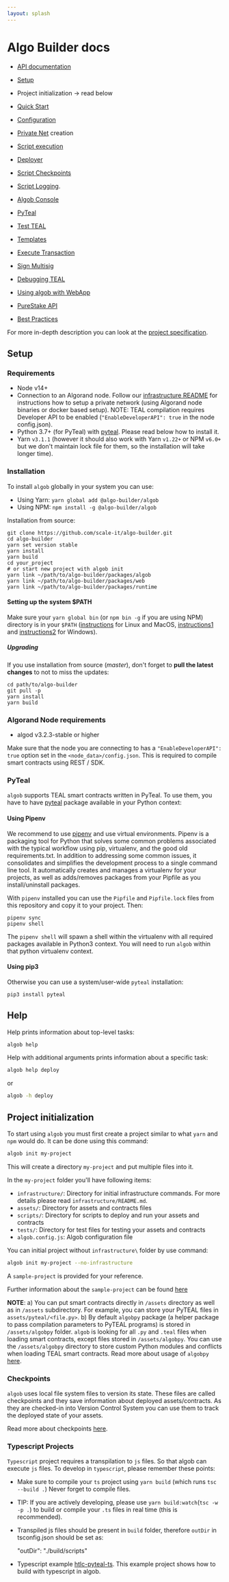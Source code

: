 ```yaml
---
layout: splash
---
```


# Algo Builder docs

- [API documentation](https://scale-it.github.io/algo-builder/api/algob/index.html)

- [Setup](#setup)
- Project initialization → read below
- [Quick Start](https://github.com/scale-it/algo-builder#quick-start)
- [Configuration](./algob-config.md)
- [Private Net](https://github.com/scale-it/algo-builder/tree/master/infrastructure/README.md) creation
- [Script execution](./user-script-execution.md)
- [Deployer](./deployer.md)
- [Script Checkpoints](./execution-checkpoints.md)
- [Script Logging](./logs.md).
- [Algob Console](./algob-console.md)
- [PyTeal](./py-teal.md)
- [Test TEAL](./testing-teal.md)
- [Templates](./templates.md)
- [Execute Transaction](./execute-transaction.md)
- [Sign Multisig](./sign-multisig.md)
- [Debugging TEAL](./debugging-teal.md)
- [Using algob with WebApp](./algob-web.md)
- [PureStake API](./purestake-api.md)
- [Best Practices](./best-practices.md)

For more in-depth description you can look at the [project specification](https://paper.dropbox.com/published/Algorand-builder-specs--A6Fraxi5VtKhHYbWkTjHfgWyBw-c4ycJtlcmEaRIbptAPqNYS6).

## Setup

### Requirements

- Node v14+
- Connection to an Algorand node. Follow our [infrastructure README](https://github.com/scale-it/algo-builder/tree/master/infrastructure/README.md) for instructions how to setup a private network (using Algorand node binaries or docker based setup).
  NOTE: TEAL compilation requires Developer API to be enabled (`"EnableDeveloperAPI": true` in the node config.json).
- Python 3.7+ (for PyTeal) with [pyteal](https://pypi.org/project/pyteal). Please read below how to install it.
- Yarn `v3.1.1` (however it should also work with Yarn `v1.22+` or NPM `v6.0+` but we don't maintain
  lock file for them, so the installation will take longer time).

### Installation

To install `algob` globally in your system you can use:

- Using Yarn: `yarn global add @algo-builder/algob`
- Using NPM: `npm install -g @algo-builder/algob`

Installation from source:

```
git clone https://github.com/scale-it/algo-builder.git
cd algo-builder
yarn set version stable
yarn install
yarn build
cd your_project
# or start new project with algob init
yarn link ~/path/to/algo-builder/packages/algob
yarn link ~/path/to/algo-builder/packages/web
yarn link ~/path/to/algo-builder/packages/runtime
```

#### Setting up the system $PATH

Make sure your `yarn global bin` (or `npm bin -g` if you are using NPM) directory is in your `$PATH` ([instructions](https://unix.stackexchange.com/questions/26047/how-to-correctly-add-a-path-to-path) for Linux and MacOS, [instructions1](https://stackoverflow.com/questions/9546324/adding-a-directory-to-the-path-environment-variable-in-windows) and [instructions2](https://www.architectryan.com/2018/03/17/add-to-the-path-on-windows-10/) for Windows).

##### Upgrading

If you use installation from source (_master_), don't forget to **pull the latest changes** to not to miss the updates:

```
cd path/to/algo-builder
git pull -p
yarn install
yarn build
```

### Algorand Node requirements

- algod v3.2.3-stable or higher

Make sure that the node you are connecting to has a `"EnableDeveloperAPI": true` option set in the `<node_data>/config.json`. This is required to compile smart contracts using REST / SDK.

### PyTeal

`algob` supports TEAL smart contracts written in PyTeal. To use them, you have to have [pyteal](https://pypi.org/project/pyteal/) package available in your Python context:

#### Using Pipenv

We recommend to use [pipenv](https://pipenv.pypa.io) and use virtual environments. Pipenv is a packaging tool for Python that solves some common problems associated with the typical workflow using pip, virtualenv, and the good old requirements.txt. In addition to addressing some common issues, it consolidates and simplifies the development process to a single command line tool. It automatically creates and manages a virtualenv for your projects, as well as adds/removes packages from your Pipfile as you install/uninstall packages.

With `pipenv` installed you can use the `Pipfile` and `Pipfile.lock` files from this repository and copy it to your project. Then:

    pipenv sync
    pipenv shell

The `pipenv shell` will spawn a shell within the virtualenv with all required packages available in Python3 context. You will need to run `algob` within that python virtualenv context.

#### Using pip3

Otherwise you can use a system/user-wide `pyteal` installation:

    pip3 install pyteal

## Help

Help prints information about top-level tasks:

```bash
algob help
```

Help with additional arguments prints information about a specific task:

```bash
algob help deploy
```

or

```bash
algob -h deploy
```

## Project initialization

To start using `algob` you must first create a project similar to what `yarn` and `npm` would do.
It can be done using this command:

```bash
algob init my-project
```

This will create a directory `my-project` and put multiple files into it.

In the `my-project` folder you'll have following items:

- `infrastructure/`: Directory for initial infrastructure commands. For more details please read `infrastructure/README.md`.
- `assets/`: Directory for assets and contracts files
- `scripts/`: Directory for scripts to deploy and run your assets and contracts
- `tests/`: Directory for test files for testing your assets and contracts
- `algob.config.js`: Algob configuration file

You can initial project without `infrastructure\` folder by use command:

```bash
algob init my-project --no-infrastructure
```

A `sample-project` is provided for your reference.

Further information about the `sample-project` can be found [here](https://github.com/scale-it/algo-builder/blob/master/packages/algob/sample-project/js/README.md)

**NOTE**:
a) You can put smart contracts directly in `/assets` directory as well as in `/assets` subdirectory. For example, you can store your PyTEAL files in `assets/pyteal/<file.py>`.
b) By default `algobpy` package (a helper package to pass compilation parameters to PyTEAL programs) is stored in `/assets/algobpy` folder. `algob` is looking for all `.py` and `.teal` files when loading smart contracts, except files stored in `/assets/algobpy`. You can use the `/assets/algobpy` directory to store custom Python modules and conflicts when loading TEAL smart contracts. Read more about usage of `algobpy` [here](https://github.com/scale-it/algo-builder/blob/master/docs/guide/py-teal.md#external-parameters-support).

### Checkpoints

`algob` uses local file system files to version its state.
These files are called checkpoints and they save information about deployed assets/contracts.
As they are checked-in into Version Control System you can use them to track the deployed state of your assets.

Read more about checkpoints [here](./execution-checkpoints.md).

### Typescript Projects

`Typescript` project requires a transpilation to `js` files. So that algob can execute `js` files.
To develop in `typescript`, please remember these points:

- Make sure to compile your `ts` project using `yarn build` (which runs `tsc --build .`) Never forget to compile files.
- TIP: If you are actively developing, please use `yarn build:watch`(`tsc -w -p .`) to build or compile your `.ts` files in real time (this is recommended).
- Transpiled js files should be present in `build` folder, therefore `outDir` in tsconfig.json should be set as:

  "outDir": "./build/scripts"

- Typescript example [htlc-pyteal-ts](https://github.com/scale-it/algo-builder/tree/master/examples/htlc-pyteal-ts). This example project shows how to build with typescript in algob.
